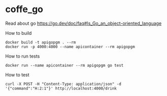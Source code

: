 # coffe_go
<!-- go mod init github.com/noemiko/coffe_go
go build main.go -->

Read about go
https://go.dev/doc/faq#Is_Go_an_object-oriented_language

How to build
```
docker build -t apigopgm . --rm
docker run -p 4000:4000 --name apicontainer --rm apigopgm
```

How to run tests
```
docker run --name apicontainer --rm apigopgm go test
```

How to test
```
curl -X POST -H "Content-Type: application/json" -d '{"command":"H:2:1"}' http://localhost:4000/drink

```

